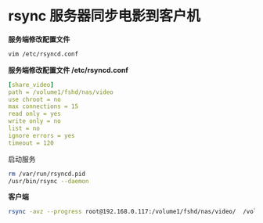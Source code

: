 rsync 服务器同步电影到客户机
========================
**服务端修改配置文件** 

```sh
vim /etc/rsyncd.conf
```

**服务端修改配置文件 /etc/rsyncd.conf**

```yaml
[share_video]
path = /volume1/fshd/nas/video
use chroot = no
max connections = 15
read only = yes
write only = no
list = no
ignore errors = yes
timeout = 120
```

启动服务

```sh
rm /var/run/rsyncd.pid
/usr/bin/rsync --daemon
```

**客户端**

```sh
rsync -avz --progress root@192.168.0.117:/volume1/fshd/nas/video/  /volume1/fshd/nas/video/
```



